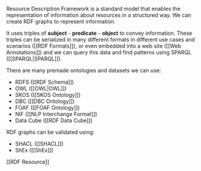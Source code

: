 Resource Description Framework is a standard model that enables the representation of information about resources in a structured way. We can create RDF graphs to represent information.

It uses triples of **subject** - **predicate** - **object** to convey information. These triples can be serialized in many different formats in different use cases and scenarios ([[RDF Formats]]), or even embedded into a web site ([[Web Annotations]]) and we can query this data and find patterns using SPARQL ([[SPARQL|SPARQL]]).

There are many premade ontologies and datasets we can use:
- RDFS ([[RDF Schema]])
- OWL ([[OWL|OWL]])
- SKOS ([[SKOS Ontology]])
- DBC ([[DBC Ontology]])
- FOAF ([[FOAF Ontology]])
- NIF ([[NLP Interchange Format]])
- Data Cube ([[RDF Data Cube]])

RDF graphs can be validated using:
- SHACL ([[SHACL]])
- ShEx ([[ShEx]])

[[RDF Resource]]